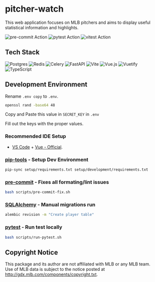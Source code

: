 # pitcher-watch

This web application focuses on MLB pitchers and aims to display useful statistical information and highlights.

![pre-commit Action](https://github.com/btambara/pitcher-watch/actions/workflows/pre-commit.yml/badge.svg)
![pytest Action](https://github.com/btambara/pitcher-watch/actions/workflows/pytest.yml/badge.svg)
![vitest Action](https://github.com/btambara/pitcher-watch/actions/workflows/vitest.yml/badge.svg)

## Tech Stack

![Postgres](https://img.shields.io/badge/postgres-%23316192.svg?style=for-the-badge&logo=postgresql&logoColor=white)
![Redis](https://img.shields.io/badge/redis-%23DD0031.svg?style=for-the-badge&logo=redis&logoColor=white)
![Celery](https://img.shields.io/badge/celery-%23a9cc54.svg?style=for-the-badge&logo=celery&logoColor=ddf4a4)
![FastAPI](https://img.shields.io/badge/FastAPI-005571?style=for-the-badge&logo=fastapi)
![Vite](https://img.shields.io/badge/vite-%23646CFF.svg?style=for-the-badge&logo=vite&logoColor=white)
![Vue.js](https://img.shields.io/badge/vuejs-%2335495e.svg?style=for-the-badge&logo=vuedotjs&logoColor=%234FC08D)
![Vuetify](https://img.shields.io/badge/Vuetify-1867C0?style=for-the-badge&logo=vuetify&logoColor=AEDDFF)
![TypeScript](https://img.shields.io/badge/typescript-%23007ACC.svg?style=for-the-badge&logo=typescript&logoColor=white)

## Development Environment

Rename `.env copy` to `.env`.

``` bash
openssl rand -base64 48
```

Copy and Paste this value in `SECRET_KEY` in `.env`

Fill out the keys with the proper values.

### Recommended IDE Setup

- [VS Code](https://code.visualstudio.com/) + [Vue - Official](https://marketplace.visualstudio.com/items?itemName=Vue.volar).

### [pip-tools](https://pypi.org/project/pip-tools/) - Setup Dev Environment

``` bash
pip-sync setup/requirements.txt setup/development/requirements.txt
```

### [pre-commit](https://pre-commit.com/) - Fixes all formating/lint issues

``` bash
bash scripts/pre-commit-fix.sh
```

### [SQLAlchemy](https://www.sqlalchemy.org/) - Manual migrations run

``` bash
alembic revision -m "Create player table"
```

### [pytest](https://docs.pytest.org/en/8.0.x/) - Run test locally

``` bash
bash scripts/run-pytest.sh
```

## Copyright Notice

This package and its author are not affiliated with MLB or any MLB team. Use of MLB data is subject to the notice posted at <http://gdx.mlb.com/components/copyright.txt>.
